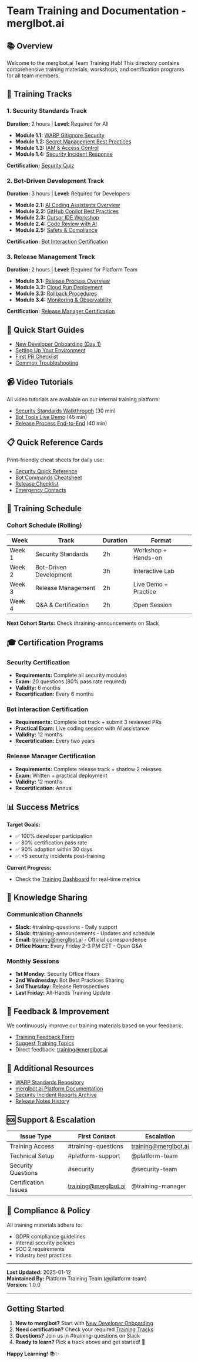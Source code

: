# Team Training and Documentation - merglbot.ai

## 📚 Overview

Welcome to the merglbot.ai Team Training Hub! This directory contains comprehensive training materials, workshops, and certification programs for all team members.

## 🎯 Training Tracks

### 1. Security Standards Track
**Duration:** 2 hours | **Level:** Required for All

- **Module 1.1:** [WARP Gitignore Security](./security/01-gitignore-security.md)
- **Module 1.2:** [Secret Management Best Practices](./security/02-secret-management.md)
- **Module 1.3:** [IAM & Access Control](./security/03-iam-access-control.md)
- **Module 1.4:** [Security Incident Response](./security/04-incident-response.md)

**Certification:** [Security Quiz](./security/certification-quiz.md)

### 2. Bot-Driven Development Track
**Duration:** 3 hours | **Level:** Required for Developers

- **Module 2.1:** [AI Coding Assistants Overview](./bots/01-ai-assistants-overview.md)
- **Module 2.2:** [GitHub Copilot Best Practices](./bots/02-copilot-best-practices.md)
- **Module 2.3:** [Cursor IDE Workshop](./bots/03-cursor-workshop.md)
- **Module 2.4:** [Code Review with AI](./bots/04-ai-code-review.md)
- **Module 2.5:** [Safety & Compliance](./bots/05-safety-compliance.md)

**Certification:** [Bot Interaction Certification](./bots/certification-practical.md)

### 3. Release Management Track
**Duration:** 2 hours | **Level:** Required for Platform Team

- **Module 3.1:** [Release Process Overview](./release/01-process-overview.md)
- **Module 3.2:** [Cloud Run Deployment](./release/02-cloud-run-deployment.md)
- **Module 3.3:** [Rollback Procedures](./release/03-rollback-procedures.md)
- **Module 3.4:** [Monitoring & Observability](./release/04-monitoring-observability.md)

**Certification:** [Release Manager Certification](./release/certification-exam.md)

## 🚀 Quick Start Guides

- [New Developer Onboarding (Day 1)](./quick-start/new-developer-day1.md)
- [Setting Up Your Environment](./quick-start/environment-setup.md)
- [First PR Checklist](./quick-start/first-pr-checklist.md)
- [Common Troubleshooting](./quick-start/troubleshooting.md)

## 📹 Video Tutorials

All video tutorials are available on our internal training platform:

- [Security Standards Walkthrough](https://training.merglbot.ai/security) (30 min)
- [Bot Tools Live Demo](https://training.merglbot.ai/bots) (45 min)
- [Release Process End-to-End](https://training.merglbot.ai/release) (40 min)

## 📋 Quick Reference Cards

Print-friendly cheat sheets for daily use:

- [Security Quick Reference](./quick-reference/security-cheatsheet.pdf)
- [Bot Commands Cheatsheet](./quick-reference/bot-commands.pdf)
- [Release Checklist](./quick-reference/release-checklist.pdf)
- [Emergency Contacts](./quick-reference/emergency-contacts.pdf)

## 📅 Training Schedule

### Cohort Schedule (Rolling)

| Week | Track | Duration | Format |
|------|-------|----------|--------|
| Week 1 | Security Standards | 2h | Workshop + Hands-on |
| Week 2 | Bot-Driven Development | 3h | Interactive Lab |
| Week 3 | Release Management | 2h | Live Demo + Practice |
| Week 4 | Q&A & Certification | 2h | Open Session |

**Next Cohort Starts:** Check #training-announcements on Slack

## 🎓 Certification Programs

### Security Certification
- **Requirements:** Complete all security modules
- **Exam:** 20 questions (80% pass rate required)
- **Validity:** 6 months
- **Recertification:** Every 6 months

### Bot Interaction Certification
- **Requirements:** Complete bot track + submit 3 reviewed PRs
- **Practical Exam:** Live coding session with AI assistance
- **Validity:** 12 months
- **Recertification:** Every two years

### Release Manager Certification
- **Requirements:** Complete release track + shadow 2 releases
- **Exam:** Written + practical deployment
- **Validity:** 12 months
- **Recertification:** Annual

## 📊 Success Metrics

**Target Goals:**
- ✅ 100% developer participation
- ✅ 80% certification pass rate
- ✅ 90% adoption within 30 days
- ✅ <5 security incidents post-training

**Current Progress:**
- Check the [Training Dashboard](../dashboard) for real-time metrics

## 💬 Knowledge Sharing

### Communication Channels

- **Slack:** #training-questions - Daily support
- **Slack:** #training-announcements - Updates and schedule
- **Email:** training@merglbot.ai - Official correspondence
- **Office Hours:** Every Friday 2-3 PM CET - Open Q&A

### Monthly Sessions

- **1st Monday:** Security Office Hours
- **2nd Wednesday:** Bot Best Practices Sharing
- **3rd Thursday:** Release Retrospectives
- **Last Friday:** All-Hands Training Update

## 📝 Feedback & Improvement

We continuously improve our training materials based on your feedback:

- [Training Feedback Form](https://forms.merglbot.ai/training-feedback)
- [Suggest Training Topics](https://github.com/merglbot-core/github/issues/new?template=training-suggestion.md)
- Direct feedback: training@merglbot.ai

## 🔗 Additional Resources

- [WARP Standards Repository](https://github.com/merglbot-public/docs)
- [merglbot.ai Platform Documentation](https://docs.merglbot.ai)
- [Security Incident Reports Archive](../docs/security/incidents)
- [Release Notes History](../docs/releases)

## 🆘 Support & Escalation

| Issue Type | First Contact | Escalation |
|------------|---------------|------------|
| Training Access | #training-questions | training@merglbot.ai |
| Technical Setup | #platform-support | @platform-team |
| Security Questions | #security | @security-team |
| Certification Issues | training@merglbot.ai | @training-manager |

## 📜 Compliance & Policy

All training materials adhere to:
- GDPR compliance guidelines
- Internal security policies
- SOC 2 requirements
- Industry best practices

---

**Last Updated:** 2025-01-12  
**Maintained By:** Platform Training Team (@platform-team)  
**Version:** 1.0.0

---

## Getting Started

1. **New to merglbot?** Start with [New Developer Onboarding](./quick-start/new-developer-day1.md)
2. **Need certification?** Check your required [Training Tracks](#-training-tracks)
3. **Questions?** Join us in #training-questions on Slack
4. **Ready to learn?** Pick a track above and get started! 🚀

**Happy Learning!** 📚✨
